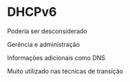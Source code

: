 
# DHCPv6

Poderia ser desconsiderado

Gerência e administração

Informações adicionais como DNS

Muito utilizado nas técnicas de transição


